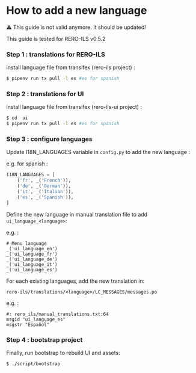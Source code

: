 # How to add a new language

:warning: This guide is not valid anymore. It should be updated!

This guide is tested for RERO-ILS v0.5.2

### Step 1 : translations for RERO-ILS
install language file from transifex (rero-ils project) :
```sh
$ pipenv run tx pull -l es #es for spanish
```
### Step 2 : translations for UI
install language file from transifex (rero-ils-ui project) :
```sh
$ cd  ui
$ pipenv run tx pull -l es #es for spanish
```

### Step 3 : configure languages
Update I18N_LANGUAGES variable in `config.py` to add the new language :

e.g. for spanish :
```python
I18N_LANGUAGES = [
    ('fr', _('French')),
    ('de', _('German')),
    ('it', _('Italian')),
    ('es', _('Spanish')),
]
```

Define the new language in manual translation file to add `ui_language_<language>`:

e.g. :
```
# Menu language
_('ui_language_en')
_('ui_language_fr')
_('ui_language_de')
_('ui_language_it')
_('ui_language_es')
```

For each existing languages, add the new translation in:

`rero-ils/translations/<language>/LC_MESSAGES/messages.po`

e.g. :
```
#: rero_ils/manual_translations.txt:64
msgid "ui_language_es"
msgstr "Español"
````

### Step 4 : bootstrap project
Finally, run bootstrap to rebuild UI and assets:
```sh
$ ./script/bootstrap
```

